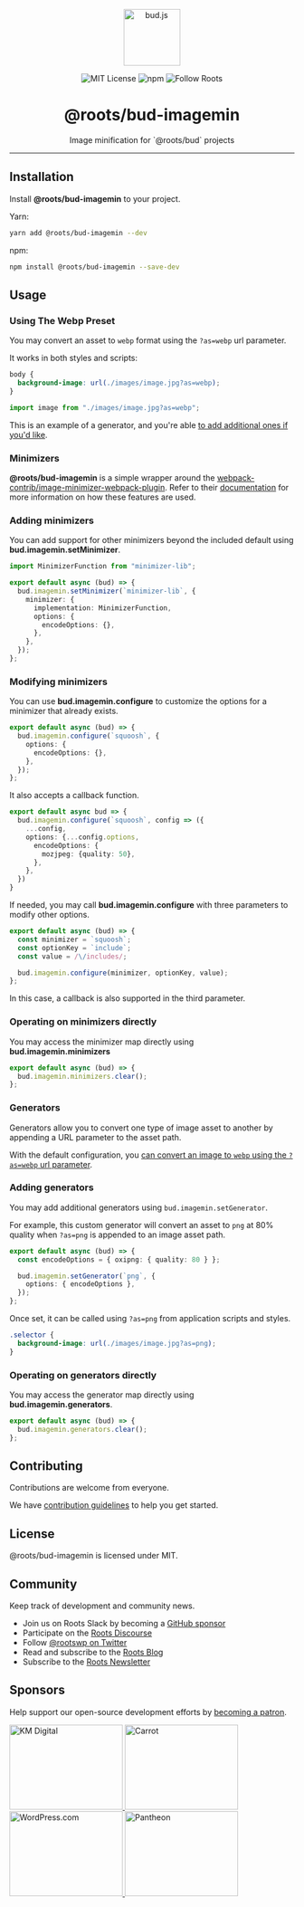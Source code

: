 <p align="center"><img src="https://cdn.roots.io/app/uploads/logo-bud.svg" height="100" alt="bud.js" /></p>

<p align="center">
  <img alt="MIT License" src="https://img.shields.io/github/license/roots/bud?color=%23525ddc&style=flat-square" />
  <img alt="npm" src="https://img.shields.io/npm/v/@roots/bud.svg?color=%23525ddc&style=flat-square" />
  <img alt="Follow Roots" src="https://img.shields.io/twitter/follow/rootswp.svg?color=%23525ddc&style=flat-square" />
</p>

<h1 align="center"><strong>@roots/bud-imagemin</strong></h1>

<p align="center">
  Image minification for &#x60;@roots/bud&#x60; projects
</p>

---

## Installation

Install **@roots/bud-imagemin** to your project.

Yarn:

```sh
yarn add @roots/bud-imagemin --dev
```

npm:

```sh
npm install @roots/bud-imagemin --save-dev
```

## Usage

### Using The Webp Preset

You may convert an asset to `webp` format using the `?as=webp` url parameter.

It works in both styles and scripts:

```css title="app.css"
body {
  background-image: url(./images/image.jpg?as=webp);
}
```

```typescript title="app.js"
import image from "./images/image.jpg?as=webp";
```

This is an example of a generator, and you're able [to add additional ones if you'd like](#generators).

### Minimizers

**@roots/bud-imagemin** is a simple wrapper around the [webpack-contrib/image-minimizer-webpack-plugin](https://github.com/webpack-contrib/image-minimizer-webpack-plugin). Refer to their [documentation](https://github.com/webpack-contrib/image-minimizer-webpack-plugin) for more information on how these features are used.

### Adding minimizers

You can add support for other minimizers beyond the included default using **bud.imagemin.setMinimizer**.

```typescript title="bud.config.mjs"
import MinimizerFunction from "minimizer-lib";

export default async (bud) => {
  bud.imagemin.setMinimizer(`minimizer-lib`, {
    minimizer: {
      implementation: MinimizerFunction,
      options: {
        encodeOptions: {},
      },
    },
  });
};
```

### Modifying minimizers

You can use **bud.imagemin.configure** to customize the options for a minimizer that already exists.

```typescript title="bud.config.mjs"
export default async (bud) => {
  bud.imagemin.configure(`squoosh`, {
    options: {
      encodeOptions: {},
    },
  });
};
```

It also accepts a callback function.

```typescript title="bud.config.mjs"
export default async bud => {
  bud.imagemin.configure(`squoosh`, config => ({
    ...config,
    options: {...config.options,
      encodeOptions: {
        mozjpeg: {quality: 50},
      },
    },
  })
}
```

If needed, you may call **bud.imagemin.configure** with three parameters to modify other options.

```typescript title="bud.config.mjs"
export default async (bud) => {
  const minimizer = `squoosh`;
  const optionKey = `include`;
  const value = /\/includes/;

  bud.imagemin.configure(minimizer, optionKey, value);
};
```

In this case, a callback is also supported in the third parameter.

### Operating on minimizers directly

You may access the minimizer map directly using **bud.imagemin.minimizers**

```typescript title="bud.config.mjs"
export default async (bud) => {
  bud.imagemin.minimizers.clear();
};
```

### Generators

Generators allow you to convert one type of image asset to another by appending a URL parameter to the asset path.

With the default configuration, you [can convert an image to `webp` using the `?as=webp` url parameter](#using-the-webp-preset).

### Adding generators

You may add additional generators using `bud.imagemin.setGenerator`.

For example, this custom generator will convert an asset to `png` at 80% quality when `?as=png` is appended to an image asset path.

```typescript title="bud.config.mjs"
export default async (bud) => {
  const encodeOptions = { oxipng: { quality: 80 } };

  bud.imagemin.setGenerator(`png`, {
    options: { encodeOptions },
  });
};
```

Once set, it can be called using `?as=png` from application scripts and styles.

```css title="app.css"
.selector {
  background-image: url(./images/image.jpg?as=png);
}
```

### Operating on generators directly

You may access the generator map directly using **bud.imagemin.generators**.

```typescript title="bud.config.mjs"
export default async (bud) => {
  bud.imagemin.generators.clear();
};
```

## Contributing

Contributions are welcome from everyone.

We have [contribution guidelines](https://github.com/roots/guidelines/blob/master/CONTRIBUTING.md) to help you get started.

## License

@roots/bud-imagemin is licensed under MIT.

## Community

Keep track of development and community news.

- Join us on Roots Slack by becoming a [GitHub
  sponsor](https://github.com/sponsors/roots)
- Participate on the [Roots Discourse](https://discourse.roots.io/)
- Follow [@rootswp on Twitter](https://twitter.com/rootswp)
- Read and subscribe to the [Roots Blog](https://roots.io/blog/)
- Subscribe to the [Roots Newsletter](https://roots.io/subscribe/)

## Sponsors

Help support our open-source development efforts by [becoming a patron](https://www.patreon.com/rootsdev).

<a href="https://k-m.com/">
<img src="https://cdn.roots.io/app/uploads/km-digital.svg" alt="KM Digital" width="200" height="150"/>
</a>
<a href="https://carrot.com/">
<img src="https://cdn.roots.io/app/uploads/carrot.svg" alt="Carrot" width="200" height="150"/>
</a>
<a href="https://wordpress.com/">
<img src="https://cdn.roots.io/app/uploads/wordpress.svg" alt="WordPress.com" width="200" height="150"/>
</a>
<a href="https://pantheon.io/">
<img src="https://cdn.roots.io/app/uploads/pantheon.svg" alt="Pantheon" width="200" height="150"/>
</a>
